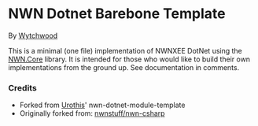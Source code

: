# NWN Dotnet Barebone Template #
By [Wytchwood](https://github.com/Wytchwood "Wytchwood")

This is a minimal (one file) implementation of NWNXEE DotNet using the [NWN.Core](https://github.com/nwn-dotnet/NWN.Core) library. It is intended for those who would like to build their own implementations from the ground up. See documentation in comments.

### Credits ###
* Forked from [Urothis](https://github.com/urothis)' nwn-dotnet-module-template
* Originally forked from: [nwnstuff/nwn-csharp](https://github.com/nwnstuff/nwn-csharp/)
